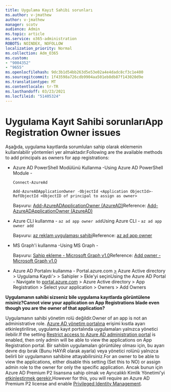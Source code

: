 ```yaml
---
title: Uygulama Kayıt Sahibi sorunları
ms.author: v-jmathew
author: v-jmathew
manager: scotv
audience: Admin
ms.topic: article
ms.service: o365-administration
ROBOTS: NOINDEX, NOFOLLOW
localization_priority: Normal
ms.collection: Adm_O365
ms.custom:
- "9004352"
- "9655"
ms.openlocfilehash: 9dc3b1d54bb263d5e53e02a4e4dadc8cf3c1e400
ms.sourcegitcommit: 1f43598a726cdb9904aa501eb8db87f143020d9e
ms.translationtype: MT
ms.contentlocale: tr-TR
ms.lasthandoff: 03/23/2021
ms.locfileid: "51405324"
---
```

# <a name="app-registration-owner-issues"></a><span data-ttu-id="a7158-102">Uygulama Kayıt Sahibi sorunları</span><span class="sxs-lookup"><span data-stu-id="a7158-102">App Registration Owner issues</span></span>

<span data-ttu-id="a7158-103">Aşağıda, uygulama kayıtlarda sorumluları sahip olarak eklemenin kullanılabilir yöntemleri yer almaktadır:</span><span class="sxs-lookup"><span data-stu-id="a7158-103">Following are the available methods to add principals as owners for app registrations:</span></span>

- <span data-ttu-id="a7158-104">Azure AD PowerShell Modülünü Kullanma -</span><span class="sxs-lookup"><span data-stu-id="a7158-104">Using Azure AD PowerShell Module -</span></span>

    `Connect-AzureAd`

    `Add-AzureADApplicationOwner -ObjectId <Application ObjectId>-RefObjectId <ObjectID of principal to assign as owner>`

    <span data-ttu-id="a7158-105">Başvuru: [Add-AzureADApplicationOwner (AzureAD)](https://docs.microsoft.com/powershell/module/azuread/add-azureadapplicationowner)</span><span class="sxs-lookup"><span data-stu-id="a7158-105">Reference: [Add-AzureADApplicationOwner (AzureAD)](https://docs.microsoft.com/powershell/module/azuread/add-azureadapplicationowner)</span></span>
- <span data-ttu-id="a7158-106">Azure CLI kullanma - `az ad app owner add`</span><span class="sxs-lookup"><span data-stu-id="a7158-106">Using Azure CLI - `az ad app owner add`</span></span>

    <span data-ttu-id="a7158-107">Başvuru: [az reklam uygulaması sahibi](https://docs.microsoft.com/cli/azure/ad/app/owner)</span><span class="sxs-lookup"><span data-stu-id="a7158-107">Reference: [az ad app owner](https://docs.microsoft.com/cli/azure/ad/app/owner)</span></span>
- <span data-ttu-id="a7158-108">MS Graph'i kullanma -</span><span class="sxs-lookup"><span data-stu-id="a7158-108">Using MS Graph -</span></span>

    <span data-ttu-id="a7158-109">Başvuru: [Sahip ekleme - Microsoft Graph v1.0](https://docs.microsoft.com/graph/api/application-post-owners)</span><span class="sxs-lookup"><span data-stu-id="a7158-109">Reference: [Add owner - Microsoft Graph v1.0](https://docs.microsoft.com/graph/api/application-post-owners)</span></span>
- <span data-ttu-id="a7158-110">Azure AD Portalını kullanma - Portal.azure.com [>](https://portal.azure.com/) Azure Active directory > Uygulama Kaydı'> > Sahipler > Ekle'yi seçin</span><span class="sxs-lookup"><span data-stu-id="a7158-110">Using the Azure AD Portal - Navigate to [portal.azure.com](https://portal.azure.com/) > Azure Active directory > App Registration > Select your application > Owners > Add Owners</span></span>

<span data-ttu-id="a7158-111">**Uygulamanın sahibi sizseniz bile uygulama kayıtlarda görüntülene misiniz?**</span><span class="sxs-lookup"><span data-stu-id="a7158-111">**Cannot view your application on App Registrations blade even though you are the owner of that application?**</span></span>

<span data-ttu-id="a7158-112">Uygulamanın sahibi yönetim rolü değildir.</span><span class="sxs-lookup"><span data-stu-id="a7158-112">Owner of an app is not an administrative role.</span></span> <span data-ttu-id="a7158-113">[Azure AD yönetim portalına](https://docs.microsoft.com/azure/active-directory/fundamentals/users-default-permissions) erişimi kısıtla ayarı etkinleştirilirse, uygulama kayıt portalında uygulamaları yalnızca yönetici ilebilir.</span><span class="sxs-lookup"><span data-stu-id="a7158-113">If the setting [Restrict access to Azure AD administration portal](https://docs.microsoft.com/azure/active-directory/fundamentals/users-default-permissions) is enabled, then only admin will be able to view the applications on App Registration portal.</span></span> <span data-ttu-id="a7158-114">Bir sahibin uygulamaları görüntüley olması için, bu ayarı devre dışı bırak (Bunu HAYıR olarak ayarla) veya yönetici rolünü yalnızca belirli bir uygulamanın sahibine attayabilirsiniz.</span><span class="sxs-lookup"><span data-stu-id="a7158-114">For an owner to be able to view the applications, either disable this setting (Set this to NO) or assign admin role to the owner for only the specific application.</span></span> <span data-ttu-id="a7158-115">Ancak bunun için Azure AD Premium P2 lisansına sahip olmak ve Ayrıcalıklı Kimlik Yönetimi'yi [etkinleştirmek gerekir.](https://docs.microsoft.com/azure/active-directory/privileged-identity-management/pim-configure)</span><span class="sxs-lookup"><span data-stu-id="a7158-115">However for this, you will require an Azure AD Premium P2 license and enable [Privileged Identity Management](https://docs.microsoft.com/azure/active-directory/privileged-identity-management/pim-configure).</span></span>
